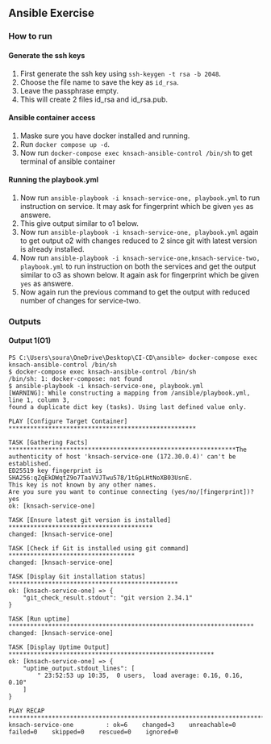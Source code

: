 ## Ansible Exercise

### How to run

#### Generate the ssh keys

1. First generate the ssh key using `ssh-keygen -t rsa -b 2048`.
2. Choose the file name to save the key as `id_rsa`.
3. Leave the passphrase empty.
4. This will create 2 files id_rsa and id_rsa.pub.

#### Ansible container access

1. Maske sure you have docker installed and running.
2. Run `docker compose up -d`.
3. Now run `docker-compose exec knsach-ansible-control /bin/sh` to get terminal of ansible container

#### Running the playbook.yml

1. Now run `ansible-playbook -i knsach-service-one, playbook.yml` to run instruction on service. It may ask for fingerprint which be given `yes` as answere.
2. This give output similar to o1 below.
3. Now run `ansible-playbook -i knsach-service-one, playbook.yml` again to get output o2 with changes reduced to 2 since git with latest version is already installed.
4. Now run `ansible-playbook -i knsach-service-one,knsach-service-two, playbook.yml` to run instruction on both the services and get the output similar to o3 as shown below. It again ask for fingerprint which be given `yes` as answere.
5. Now again run the previous command to get the output with reduced number of changes for service-two.

### Outputs

#### Output 1(O1)

```console
PS C:\Users\soura\OneDrive\Desktop\CI-CD\ansible> docker-compose exec knsach-ansible-control /bin/sh
$ docker-compose exec knsach-ansible-control /bin/sh
/bin/sh: 1: docker-compose: not found
$ ansible-playbook -i knsach-service-one, playbook.yml
[WARNING]: While constructing a mapping from /ansible/playbook.yml, line 1, column 3, 
found a duplicate dict key (tasks). Using last defined value only.

PLAY [Configure Target Container] ****************************************************

TASK [Gathering Facts] ***************************************************************The authenticity of host 'knsach-service-one (172.30.0.4)' can't be established.      
ED25519 key fingerprint is SHA256:qZqEkDWqtZ9o7TaaVVJTwu578/1tGpLHtNoXB03UsnE.        
This key is not known by any other names.
Are you sure you want to continue connecting (yes/no/[fingerprint])? yes
ok: [knsach-service-one]

TASK [Ensure latest git version is installed] ****************************************
changed: [knsach-service-one]

TASK [Check if Git is installed using git command] ***********************************
changed: [knsach-service-one]

TASK [Display Git installation status] ***********************************************
ok: [knsach-service-one] => {
    "git_check_result.stdout": "git version 2.34.1"
}

TASK [Run uptime] ********************************************************************
changed: [knsach-service-one]

TASK [Display Uptime Output] *********************************************************
ok: [knsach-service-one] => {
    "uptime_output.stdout_lines": [
        " 23:52:53 up 10:35,  0 users,  load average: 0.16, 0.16, 0.10"
    ]
}

PLAY RECAP ***************************************************************************
knsach-service-one         : ok=6    changed=3    unreachable=0    failed=0    skipped=0    rescued=0    ignored=0
```


